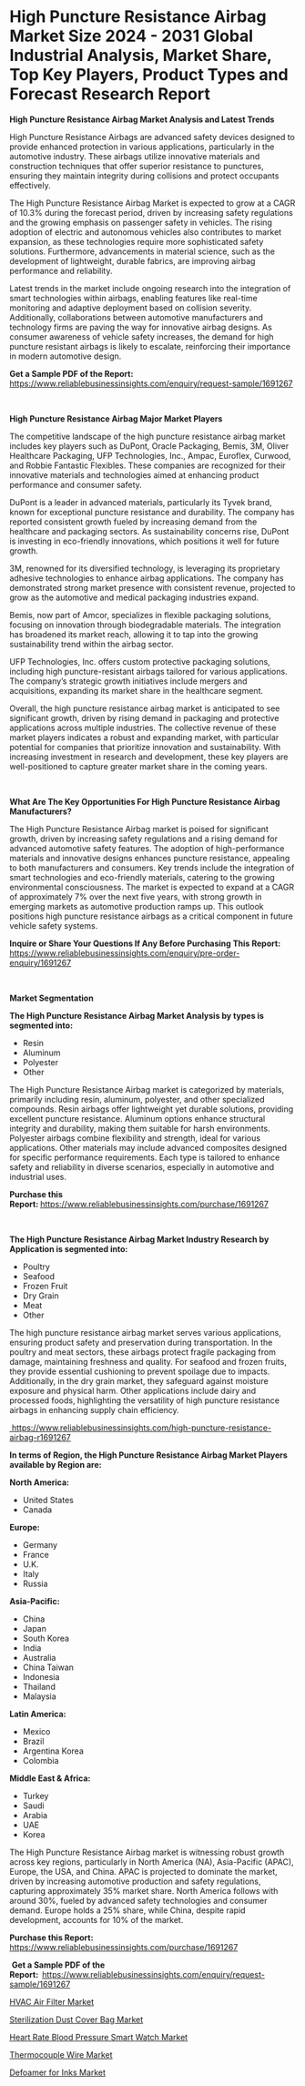 <p><h1>High Puncture Resistance Airbag Market Size 2024 - 2031 Global Industrial Analysis, Market Share, Top Key Players, Product Types and Forecast Research Report</h1></p><p><strong>High Puncture Resistance Airbag Market Analysis and Latest Trends</strong></p>
<p><p>High Puncture Resistance Airbags are advanced safety devices designed to provide enhanced protection in various applications, particularly in the automotive industry. These airbags utilize innovative materials and construction techniques that offer superior resistance to punctures, ensuring they maintain integrity during collisions and protect occupants effectively.</p><p>The High Puncture Resistance Airbag Market is expected to grow at a CAGR of 10.3% during the forecast period, driven by increasing safety regulations and the growing emphasis on passenger safety in vehicles. The rising adoption of electric and autonomous vehicles also contributes to market expansion, as these technologies require more sophisticated safety solutions. Furthermore, advancements in material science, such as the development of lightweight, durable fabrics, are improving airbag performance and reliability.</p><p>Latest trends in the market include ongoing research into the integration of smart technologies within airbags, enabling features like real-time monitoring and adaptive deployment based on collision severity. Additionally, collaborations between automotive manufacturers and technology firms are paving the way for innovative airbag designs. As consumer awareness of vehicle safety increases, the demand for high puncture resistant airbags is likely to escalate, reinforcing their importance in modern automotive design.</p></p>
<p><strong>Get a Sample PDF of the Report:&nbsp;</strong> <a href="https://www.reliablebusinessinsights.com/enquiry/request-sample/1691267?utm_campaign=1554&utm_medium=2&utm_source=Github&utm_content=ia&utm_term=17102024&utm_id=high-puncture-resistance-airbag">https://www.reliablebusinessinsights.com/enquiry/request-sample/1691267</a></p>
<p>&nbsp;</p>
<p><strong>High Puncture Resistance Airbag Major Market Players</strong></p>
<p><p>The competitive landscape of the high puncture resistance airbag market includes key players such as DuPont, Oracle Packaging, Bemis, 3M, Oliver Healthcare Packaging, UFP Technologies, Inc., Ampac, Euroflex, Curwood, and Robbie Fantastic Flexibles. These companies are recognized for their innovative materials and technologies aimed at enhancing product performance and consumer safety.</p><p>DuPont is a leader in advanced materials, particularly its Tyvek brand, known for exceptional puncture resistance and durability. The company has reported consistent growth fueled by increasing demand from the healthcare and packaging sectors. As sustainability concerns rise, DuPont is investing in eco-friendly innovations, which positions it well for future growth.</p><p>3M, renowned for its diversified technology, is leveraging its proprietary adhesive technologies to enhance airbag applications. The company has demonstrated strong market presence with consistent revenue, projected to grow as the automotive and medical packaging industries expand.</p><p>Bemis, now part of Amcor, specializes in flexible packaging solutions, focusing on innovation through biodegradable materials. The integration has broadened its market reach, allowing it to tap into the growing sustainability trend within the airbag sector.</p><p>UFP Technologies, Inc. offers custom protective packaging solutions, including high puncture-resistant airbags tailored for various applications. The company’s strategic growth initiatives include mergers and acquisitions, expanding its market share in the healthcare segment.</p><p>Overall, the high puncture resistance airbag market is anticipated to see significant growth, driven by rising demand in packaging and protective applications across multiple industries. The collective revenue of these market players indicates a robust and expanding market, with particular potential for companies that prioritize innovation and sustainability. With increasing investment in research and development, these key players are well-positioned to capture greater market share in the coming years.</p></p>
<p>&nbsp;</p>
<p><strong>What Are The Key Opportunities For High Puncture Resistance Airbag Manufacturers?</strong></p>
<p><p>The High Puncture Resistance Airbag market is poised for significant growth, driven by increasing safety regulations and a rising demand for advanced automotive safety features. The adoption of high-performance materials and innovative designs enhances puncture resistance, appealing to both manufacturers and consumers. Key trends include the integration of smart technologies and eco-friendly materials, catering to the growing environmental consciousness. The market is expected to expand at a CAGR of approximately 7% over the next five years, with strong growth in emerging markets as automotive production ramps up. This outlook positions high puncture resistance airbags as a critical component in future vehicle safety systems.</p></p>
<p><strong>Inquire or Share Your Questions If Any Before Purchasing This Report:</strong> <a href="https://www.reliablebusinessinsights.com/enquiry/pre-order-enquiry/1691267?utm_campaign=1554&utm_medium=2&utm_source=Github&utm_content=ia&utm_term=17102024&utm_id=high-puncture-resistance-airbag">https://www.reliablebusinessinsights.com/enquiry/pre-order-enquiry/1691267</a></p>
<p>&nbsp;</p>
<p><strong>Market Segmentation</strong></p>
<p><strong>The High Puncture Resistance Airbag Market Analysis by types is segmented into:</strong></p>
<p><ul><li>Resin</li><li>Aluminum</li><li>Polyester</li><li>Other</li></ul></p>
<p><p>The High Puncture Resistance Airbag market is categorized by materials, primarily including resin, aluminum, polyester, and other specialized compounds. Resin airbags offer lightweight yet durable solutions, providing excellent puncture resistance. Aluminum options enhance structural integrity and durability, making them suitable for harsh environments. Polyester airbags combine flexibility and strength, ideal for various applications. Other materials may include advanced composites designed for specific performance requirements. Each type is tailored to enhance safety and reliability in diverse scenarios, especially in automotive and industrial uses.</p></p>
<p><strong>Purchase this Report:&nbsp;</strong><a href="https://www.reliablebusinessinsights.com/purchase/1691267?utm_campaign=1554&utm_medium=2&utm_source=Github&utm_content=ia&utm_term=17102024&utm_id=high-puncture-resistance-airbag">https://www.reliablebusinessinsights.com/purchase/1691267</a></p>
<p>&nbsp;</p>
<p><strong>The High Puncture Resistance Airbag Market Industry Research by Application is segmented into:</strong></p>
<p><ul><li>Poultry</li><li>Seafood</li><li>Frozen Fruit</li><li>Dry Grain</li><li>Meat</li><li>Other</li></ul></p>
<p><p>The high puncture resistance airbag market serves various applications, ensuring product safety and preservation during transportation. In the poultry and meat sectors, these airbags protect fragile packaging from damage, maintaining freshness and quality. For seafood and frozen fruits, they provide essential cushioning to prevent spoilage due to impacts. Additionally, in the dry grain market, they safeguard against moisture exposure and physical harm. Other applications include dairy and processed foods, highlighting the versatility of high puncture resistance airbags in enhancing supply chain efficiency.</p></p>
<p><a href="https://www.reliablebusinessinsights.com/high-puncture-resistance-airbag-r1691267?utm_campaign=1554&utm_medium=2&utm_source=Github&utm_content=ia&utm_term=17102024&utm_id=high-puncture-resistance-airbag">&nbsp;https://www.reliablebusinessinsights.com/high-puncture-resistance-airbag-r1691267</a></p>
<p><strong>In terms of Region, the High Puncture Resistance Airbag Market Players available by Region are:</strong></p>
<p>
    <p> <strong> North America: </strong>
        <ul>
            <li>United States</li>
            <li>Canada</li>
        </ul>
        </p> 
    <p> <strong> Europe: </strong>
        <ul>
            <li>Germany</li>
            <li>France</li>
            <li>U.K.</li>
            <li>Italy</li>
            <li>Russia</li>
        </ul>
        </p> 
    <p> <strong> Asia-Pacific: </strong>
        <ul>
            <li>China</li>
            <li>Japan</li>
            <li>South Korea</li>
            <li>India</li>
            <li>Australia</li>
            <li>China Taiwan</li>
            <li>Indonesia</li>
            <li>Thailand</li>
            <li>Malaysia</li>
        </ul>
        </p> 
    <p> <strong> Latin America: </strong>
        <ul>
            <li>Mexico</li>
            <li>Brazil</li>
            <li>Argentina Korea</li>
            <li>Colombia</li>
        </ul>
        </p> 
    <p> <strong> Middle East & Africa: </strong>
        <ul>
            <li>Turkey</li>
            <li>Saudi</li>
            <li>Arabia</li>
            <li>UAE</li>
            <li>Korea</li>
        </ul>
    </p>
    </p>
<p><p>The High Puncture Resistance Airbag market is witnessing robust growth across key regions, particularly in North America (NA), Asia-Pacific (APAC), Europe, the USA, and China. APAC is projected to dominate the market, driven by increasing automotive production and safety regulations, capturing approximately 35% market share. North America follows with around 30%, fueled by advanced safety technologies and consumer demand. Europe holds a 25% share, while China, despite rapid development, accounts for 10% of the market.</p></p>
<p><strong>Purchase this Report: </strong><a href="https://www.reliablebusinessinsights.com/purchase/1691267?utm_campaign=1554&utm_medium=2&utm_source=Github&utm_content=ia&utm_term=17102024&utm_id=high-puncture-resistance-airbag">https://www.reliablebusinessinsights.com/purchase/1691267</a></p>
<p>&nbsp;<strong>Get a Sample PDF of the Report:&nbsp;&nbsp;</strong><a href="https://www.reliablebusinessinsights.com/enquiry/request-sample/1691267?utm_campaign=1554&utm_medium=2&utm_source=Github&utm_content=ia&utm_term=17102024&utm_id=high-puncture-resistance-airbag">https://www.reliablebusinessinsights.com/enquiry/request-sample/1691267</a></p>
<p><strong></strong></p>
<p><p><a href="https://issuu.com/reportprime-2/docs/hvac-air-filter-market-size-2030.pp_2f6225403fe90d?utm_campaign=1554&utm_medium=2&utm_source=Github&utm_content=ia&utm_term=17102024&utm_id=high-puncture-resistance-airbag">HVAC Air Filter Market</a></p><p><a href="https://github.com/jillie6xbkabba/Market-Research-Report-List-1/blob/main/sterilization-dust-cover-bag-market.md?utm_campaign=1554&utm_medium=2&utm_source=Github&utm_content=ia&utm_term=17102024&utm_id=high-puncture-resistance-airbag">Sterilization Dust Cover Bag Market</a></p><p><a href="https://www.linkedin.com/pulse/heart-rate-blood-pressure-smart-watch-market-outlook-complete-svu3c?utm_campaign=1554&utm_medium=2&utm_source=Github&utm_content=ia&utm_term=17102024&utm_id=high-puncture-resistance-airbag">Heart Rate Blood Pressure Smart Watch Market</a></p><p><a href="https://issuu.com/reportprime-2/docs/thermocouple-wire-market-size-2030._a5e637fb79c162?utm_campaign=1554&utm_medium=2&utm_source=Github&utm_content=ia&utm_term=17102024&utm_id=high-puncture-resistance-airbag">Thermocouple Wire Market</a></p><p><a href="https://github.com/c0mxahyman/Market-Research-Report-List-1/blob/main/defoamer-for-inks-market.md?utm_campaign=1554&utm_medium=2&utm_source=Github&utm_content=ia&utm_term=17102024&utm_id=high-puncture-resistance-airbag">Defoamer for Inks Market</a></p></p>